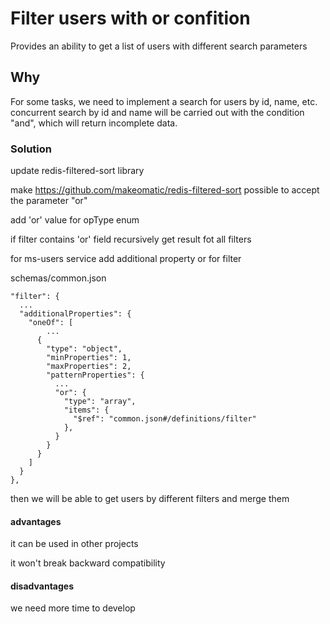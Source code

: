 # Filter users with or confition

Provides an ability to get a list of users with different search parameters

## Why

For some tasks, we need to implement a search for users by id, name, etc. concurrent search by id and name will be carried out with the condition "and", which will return incomplete data.

### Solution

update redis-filtered-sort library

make https://github.com/makeomatic/redis-filtered-sort  possible to accept the parameter "or"

add 'or' value for opType enum

if filter contains 'or' field recursively get result fot all filters



for ms-users service add additional property or for filter

schemas/common.json

```
"filter": {
  ...
  "additionalProperties": {
    "oneOf": [
        ...
      {
        "type": "object",
        "minProperties": 1,
        "maxProperties": 2,
        "patternProperties": {
          ...
          "or": {
            "type": "array",
            "items": {
              "$ref": "common.json#/definitions/filter"
            },
          }
        }
      }
    ]
  }
},
```
then we will be able to get users by different filters and merge them


#### advantages

it can be used in other projects

it won't break backward compatibility

#### disadvantages

we need more time to develop

